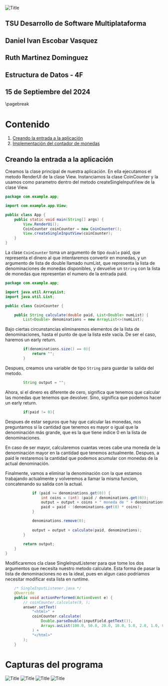 
![](utm.png "Title")

## TSU Desarrollo de Software Multiplataforma
## Daniel Ivan Escobar Vasquez
## Ruth Martinez Dominguez
## Estructura de Datos - 4F
## 15 de Septiembre del 2024

\pagebreak

# Contenido
1. [Creando la entrada a la aplicación](#creando-la-entrada-a-la-aplicación)
2. [Implementación del contador de monedas](#implementación-el-contador-de-monedas)


## Creando la entrada a la aplicación

Creamos la clase principal de nuestra aplicación. En ella ejecutamos el metodo RenderUI de la clase View. Instanciamos la clase CoinCounter y la usamos como parametro dentro del metodo createSingleInputView de la clase View.

```java
package com.example.app;

import com.example.app.View;

public class App {
    public static void main(String[] args) {
        View.RenderUi();
        CoinCounter coinCounter = new CoinCounter();
        View.createSingleInputView(coinCounter);
    }
}
```

La clase `CoinCounter` toma un argumento de tipo `double` paid, que representa el dinero al que intentaremos convertir en monedas, y un argumento de lista de double llamado numList, que representa la lista de denominaciones de monedas disponibles, y devuelve un `String` con la lista de monedas que representan el numero de la entrada paid.

```java
package com.example.app;

import java.util.ArrayList;
import java.util.List;

public class CoinCounter {

    public String calculate(double paid, List<Double> numList) {
        List<Double> denominations = new ArrayList<>(numList);
```
Bajo ciertas circunstancias eliminaremos elementos de la lista de denominaciones, hasta el punto de que la lista este vacía. De ser el caso, haremos un early return.

```java
        if(denominations.size() == 0){
            return "";
        }
```

Despues, creamos una variable de tipo `String` para guardar la salida del metodo.

```java
        String output = "";
```        

Ahora, si el dinero es diferente de cero, significa que tenemos que calcular las monedas que tenemos que devolver. Sino, significa que podemos hacer un early return.

```java
        if(paid != 0){
```

Despues de estar seguros que hay que calcular las monedas, nos preguntamos si la cantidad que tenemos es mayor o igual que la denominación más grande, que es la que tiene indice 0 en la lista de denominaciones.

En caso de ser mayor, calcularemos cuantas veces cabe una moneda de la denominación mayor en la cantidad que tenemos actualmente. Despues, a paid le restaremos la cantidad que podemos acumular con monedas de la actual denominación.

Finalmente, vamos a eliminar la denominación con la que estamos trabajando actualmente y volveremos a llamar la misma funcion, concatenando su salida con la actual.

```java     
            if (paid >= denominations.get(0)) {
                int coins = (int) (paid / denominations.get(0));
                output = output + coins + " moneda de " + denominations.get(0) + "<br>";
                paid = paid - (denominations.get(0) * coins);
            }

            denominations.remove(0);
            
            output = output + calculate(paid, denominations);
        }
        
        return output;
    }
}
```

Modificaremos cla clase SingleInputListener para que tome los dos argumentos que necesita nuestro metodo calculate. Esta forma de pasar la lista de denominaciones no es la ideal, pues en algun caso podriamos necesitar modificar esta lista en runtime. 

```java
    /* SingleInputListener.java */
    @Override
    public void actionPerformed(ActionEvent e) {
        // coinCounter.calculate(9, );
        answer.setText(
            "<html>" + 
            coinCounter.calculate(
                Double.parseDouble(inputField.getText()), 
                Arrays.asList(100.0, 50.0, 20.0, 10.0, 5.0, 2.0, 1.0, 0.5, 0.2, 0.01)
            ) +
            "</html>"
        );
    }
```
# Capturas del programa


![](1.png "Title")
![](2.png "Title")
![](3.png "Title")
![](4.png "Title")